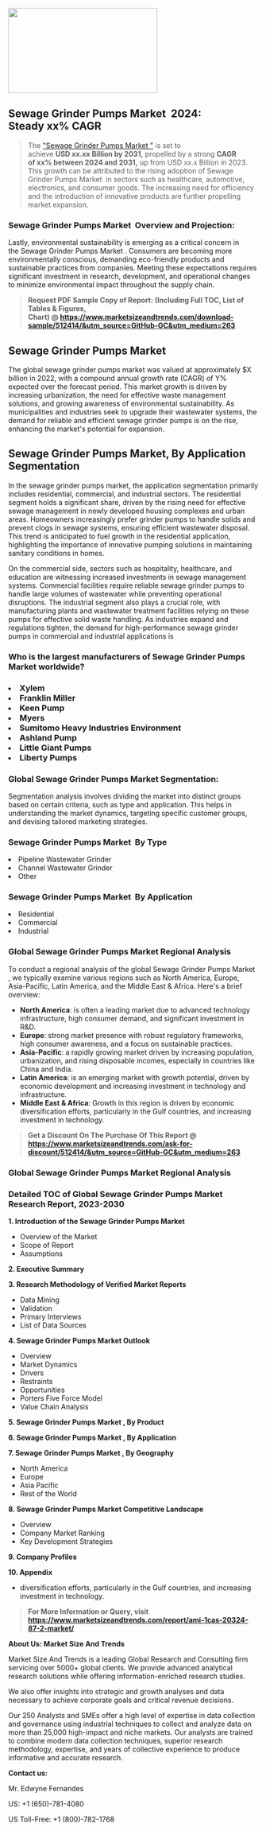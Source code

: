 <p><img class="alignnone size-medium wp-image-20088" src="https://ffe5etoiles.com/wp-content/uploads/2024/12/MST1-300x171.png" alt="" width="300" height="171" /></p><h2 id="ember46" class="ember-view reader-text-block__heading-2">Sewage Grinder Pumps Market &nbsp;2024: Steady&nbsp;xx% CAGR</h2><blockquote id="ember47" class="ember-view reader-text-block__blockquote">The&nbsp;<a class="app-aware-link " href="https://www.marketsizeandtrends.com/download-sample/512414/&utm_source=GitHub-GC&utm_medium=263" target="_blank" data-test-app-aware-link="">"Sewage Grinder Pumps Market "</a>&nbsp;is set to achieve&nbsp;<strong>USD&nbsp;xx.xx&nbsp;Billion by 2031,</strong>&nbsp;propelled by a strong&nbsp;<strong>CAGR of&nbsp;xx% between 2024 and 2031,</strong>&nbsp;up from USD xx.x Billion in 2023. This growth can be attributed to the rising adoption of&nbsp;Sewage Grinder Pumps Market &nbsp;in sectors such as healthcare, automotive, electronics, and consumer goods. The increasing need for efficiency and the introduction of innovative products are further propelling market expansion.</blockquote><h3 id="ember48" class="ember-view reader-text-block__heading-3">Sewage Grinder Pumps Market &nbsp;Overview and Projection:</h3><p id="ember49" class="ember-view reader-text-block__paragraph">Lastly, environmental sustainability is emerging as a critical concern in the&nbsp;Sewage Grinder Pumps Market . Consumers are becoming more environmentally conscious, demanding eco-friendly products and sustainable practices from companies. Meeting these expectations requires significant investment in research, development, and operational changes to minimize environmental impact throughout the supply chain.</p><blockquote id="ember50" class="ember-view reader-text-block__blockquote"><strong>Request PDF Sample Copy of Report: (Including Full TOC, List of Tables &amp; Figures, Chart)&nbsp;@&nbsp;<strong><a href="https://www.marketsizeandtrends.com/download-sample/512414/&utm_source=GitHub-GC&utm_medium=263" target="_blank">https://www.marketsizeandtrends.com/download-sample/512414/&utm_source=GitHub-GC&utm_medium=263</a></strong></strong></blockquote><h3 class=""> <h2>Sewage Grinder Pumps Market</h2><p>The global sewage grinder pumps market was valued at approximately $X billion in 2022, with a compound annual growth rate (CAGR) of Y% expected over the forecast period. This market growth is driven by increasing urbanization, the need for effective waste management solutions, and growing awareness of environmental sustainability. As municipalities and industries seek to upgrade their wastewater systems, the demand for reliable and efficient sewage grinder pumps is on the rise, enhancing the market's potential for expansion.</p><h2>Sewage Grinder Pumps Market, By Application Segmentation</h2><p>In the sewage grinder pumps market, the application segmentation primarily includes residential, commercial, and industrial sectors. The residential segment holds a significant share, driven by the rising need for effective sewage management in newly developed housing complexes and urban areas. Homeowners increasingly prefer grinder pumps to handle solids and prevent clogs in sewage systems, ensuring efficient wastewater disposal. This trend is anticipated to fuel growth in the residential application, highlighting the importance of innovative pumping solutions in maintaining sanitary conditions in homes.</p><p>On the commercial side, sectors such as hospitality, healthcare, and education are witnessing increased investments in sewage management systems. Commercial facilities require reliable sewage grinder pumps to handle large volumes of wastewater while preventing operational disruptions. The industrial segment also plays a crucial role, with manufacturing plants and wastewater treatment facilities relying on these pumps for effective solid waste handling. As industries expand and regulations tighten, the demand for high-performance sewage grinder pumps in commercial and industrial applications is </h3><h3 id="" class="">Who is the largest manufacturers of&nbsp;Sewage Grinder Pumps Market worldwide?</h3><h3 class=""></Li><Li>Xylem</Li><Li> Franklin Miller</Li><Li> Keen Pump</Li><Li> Myers</Li><Li> Sumitomo Heavy Industries Environment</Li><Li> Ashland Pump</Li><Li> Little Giant Pumps</Li><Li> Liberty Pumps</h3><h3 id="ember53" class="ember-view reader-text-block__heading-3">Global&nbsp;Sewage Grinder Pumps Market Segmentation:</h3><p id="ember54" class="ember-view reader-text-block__paragraph">Segmentation analysis involves dividing the market into distinct groups based on certain criteria, such as type and application. This helps in understanding the market dynamics, targeting specific customer groups, and devising tailored marketing strategies.</p><h3 id="" class="">Sewage Grinder Pumps Market &nbsp;By Type</h3><p></Li><Li>Pipeline Wastewater Grinder</Li><Li> Channel Wastewater Grinder</Li><Li> Other</p><h3 id="" class="">Sewage Grinder Pumps Market &nbsp;By Application</h3><p class=""></Li><Li>Residential</Li><Li> Commercial</Li><Li> Industrial</p><h3 id="ember62" class="ember-view reader-text-block__heading-3">Global Sewage Grinder Pumps Market Regional Analysis</h3><p id="ember63" class="ember-view reader-text-block__paragraph">To conduct a regional analysis of the global Sewage Grinder Pumps Market , we typically examine various regions such as North America, Europe, Asia-Pacific, Latin America, and the Middle East &amp; Africa. Here's a brief overview:</p><ul><li><strong>North America</strong>: is often a leading market due to advanced technology infrastructure, high consumer demand, and significant investment in R&amp;D.</li><li><strong>Europe</strong>: strong market presence with robust regulatory frameworks, high consumer awareness, and a focus on sustainable practices.</li><li><strong>Asia-Pacific</strong>: a rapidly growing market driven by increasing population, urbanization, and rising disposable incomes, especially in countries like China and India.</li><li><strong>Latin America</strong>: is an emerging market with growth potential, driven by economic development and increasing investment in technology and infrastructure.</li><li><strong>Middle East &amp; Africa</strong>: Growth in this region is driven by economic diversification efforts, particularly in the Gulf countries, and increasing investment in technology.</li></ul><blockquote id="ember61" class="ember-view reader-text-block__blockquote"><strong>Get a Discount On The Purchase Of This Report @ <strong><a href="https://html-cleaner.com/" target="">https://www.marketsizeandtrends.com/ask-for-discount/512414/&utm_source=GitHub-GC&utm_medium=263</a></strong></strong></blockquote><h3 id="ember62" class="ember-view reader-text-block__heading-3">Global Sewage Grinder Pumps Market Regional Analysis</h3><h3 id="" class="">Detailed TOC of Global Sewage Grinder Pumps Market Research Report, 2023-2030</h3><p id="" class=""><strong>1. Introduction of the Sewage Grinder Pumps Market </strong></p><ul><li>Overview of the Market</li><li>Scope of Report</li><li>Assumptions</li></ul><p id="" class=""><strong>2. Executive Summary</strong></p><p id="" class=""><strong>3. Research Methodology of Verified Market Reports</strong></p><ul><li>Data Mining</li><li>Validation</li><li>Primary Interviews</li><li>List of Data Sources</li></ul><p id="" class=""><strong>4. Sewage Grinder Pumps Market Outlook</strong></p><ul><li>Overview</li><li>Market Dynamics</li><li>Drivers</li><li>Restraints</li><li>Opportunities</li><li>Porters Five Force Model</li><li>Value Chain Analysis</li></ul><p id="" class=""><strong>5. Sewage Grinder Pumps Market , By Product</strong></p><p id="" class=""><strong>6. Sewage Grinder Pumps Market , By Application</strong></p><p id="" class=""><strong>7. Sewage Grinder Pumps Market , By Geography</strong></p><ul><li>North America</li><li>Europe</li><li>Asia Pacific</li><li>Rest of the World</li></ul><p id="" class=""><strong>8. Sewage Grinder Pumps Market Competitive Landscape</strong></p><ul><li>Overview</li><li>Company Market Ranking</li><li>Key Development Strategies</li></ul><p id="" class=""><strong>9. Company Profiles</strong></p><p id="" class=""><strong>10. Appendix</strong></p><ul><li>diversification efforts, particularly in the Gulf countries, and increasing investment in technology.</li></ul><blockquote id="ember65" class="ember-view reader-text-block__blockquote"><strong>For More Information or Query, visit <strong><strong><a href="https://html-cleaner.com/" target="">https://www.marketsizeandtrends.com/report/ami-1cas-20324-87-2-market/</a></strong></strong></strong></blockquote><p id="" class=""><strong>About Us: Market Size And Trends</strong></p><p id="" class="">Market Size And Trends is a leading Global Research and Consulting firm servicing over 5000+ global clients. We provide advanced analytical research solutions while offering information-enriched research studies.</p><p id="" class="">We also offer insights into strategic and growth analyses and data necessary to achieve corporate goals and critical revenue decisions.</p><p id="" class="">Our 250 Analysts and SMEs offer a high level of expertise in data collection and governance using industrial techniques to collect and analyze data on more than 25,000 high-impact and niche markets. Our analysts are trained to combine modern data collection techniques, superior research methodology, expertise, and years of collective experience to produce informative and accurate research.</p><p id="" class=""><strong>Contact us:</strong></p><p id="" class="">Mr. Edwyne Fernandes</p><p id="" class="">US: +1 (650)-781-4080</p><p id="" class="">US Toll-Free: +1 (800)-782-1768</p>
